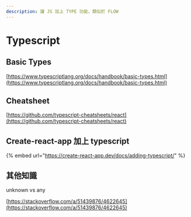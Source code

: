 ```yaml
---
description: 讓 JS 加上 TYPE 功能，類似於 FLOW
---
```


# Typescript

## Basic Types

[https://www.typescriptlang.org/docs/handbook/basic-types.html](https://www.typescriptlang.org/docs/handbook/basic-types.html)

## Cheatsheet

[https://github.com/typescript-cheatsheets/react](https://github.com/typescript-cheatsheets/react)

## Create-react-app 加上 typescript

{% embed url="https://create-react-app.dev/docs/adding-typescript/" %}

## 其他知識

unknown vs any

[https://stackoverflow.com/a/51439876/4622645](https://stackoverflow.com/a/51439876/4622645)

